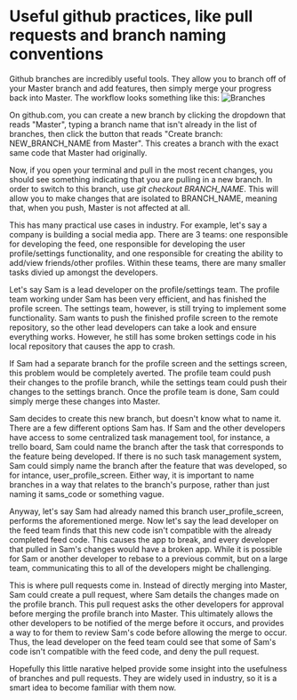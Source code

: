 # Useful github practices, like pull requests and branch naming conventions

Github branches are incredibly useful tools. They allow you to branch off of your Master branch and add features, then simply merge your progress back into Master. The workflow looks something like this:
![Branches](http://jlord.us/git-it/assets/imgs/branches.png)

On github.com, you can create a new branch by clicking the dropdown that reads "Master", typing a branch name that isn't already in the list of branches, then click the button that reads "Create branch: NEW_BRANCH_NAME from Master". This creates a branch with the exact same code that Master had originally.

Now, if you open your terminal and pull in the most recent changes, you should see something indicating that you are pulling in a new branch. In order to switch to this branch, use *git checkout BRANCH_NAME*. This will allow you to make changes that are isolated to BRANCH_NAME, meaning that, when you push, Master is not affected at all.

This has many practical use cases in industry. For example, let's say a company is building a social media app. There are 3 teams: one responsible for developing the feed, one responsible for developing the user profile/settings functionality, and one responsible for creating the ability to add/view friends/other profiles. Within these teams, there are many smaller tasks divied up amongst the developers.

Let's say Sam is a lead developer on the profile/settings team. The profile team working under Sam has been very efficient, and has finished the profile screen. The settings team, however, is still trying to implement some functionality. Sam wants to push the finished profile screen to the remote repository, so the other lead developers can take a look and ensure everything works. However, he still has some broken settings code in his local repository that causes the app to crash.

If Sam had a separate branch for the profile screen and the settings screen, this problem would be completely averted. The profile team could push their changes to the profile branch, while the settings team could push their changes to the settings branch. Once the profile team is done, Sam could simply merge these changes into Master.

Sam decides to create this new branch, but doesn't know what to name it. There are a few different options Sam has. If Sam and the other developers have access to some centralized task management tool, for instance, a trello board, Sam could name the branch after the task that corresponds to the feature being developed. If there is no such task management system, Sam could simply name the branch after the feature that was developed, so for intance, user_profile_screen. Either way, it is important to name branches in a way that relates to the branch's purpose, rather than just naming it sams_code or something vague.

Anyway, let's say Sam had already named this branch user_profile_screen, performs the aforementioned merge. Now let's say the lead developer on the feed team finds that this new code isn't compatible with the already completed feed code. This causes the app to break, and every developer that pulled in Sam's changes would have a broken app. While it is possible for Sam or another developer to rebase to a previous commit, but on a large team, communicating this to all of the developers might be challenging.

This is where pull requests come in. Instead of directly merging into Master, Sam could create a pull request, where Sam details the changes made on the profile branch. This pull request asks the other developers for approval before merging the profile branch into Master. This ultimately allows the other developers to be notified of the merge before it occurs, and provides a way to for them to review Sam's code before allowing the merge to occur. Thus, the lead developer on the feed team could see that some of Sam's code isn't compatible with the feed code, and deny the pull request.

Hopefully this little narative helped provide some insight into the usefulness of branches and pull requests. They are widely used in industry, so it is a smart idea to become familiar with them now.